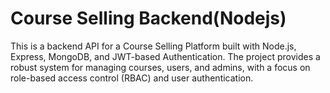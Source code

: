 # Course Selling Backend(Nodejs)


This is a backend API for a Course Selling Platform built with Node.js, Express, MongoDB, and JWT-based Authentication. 
The project provides a robust system for managing courses, users, and admins, with a focus on role-based access control (RBAC) and user authentication.
